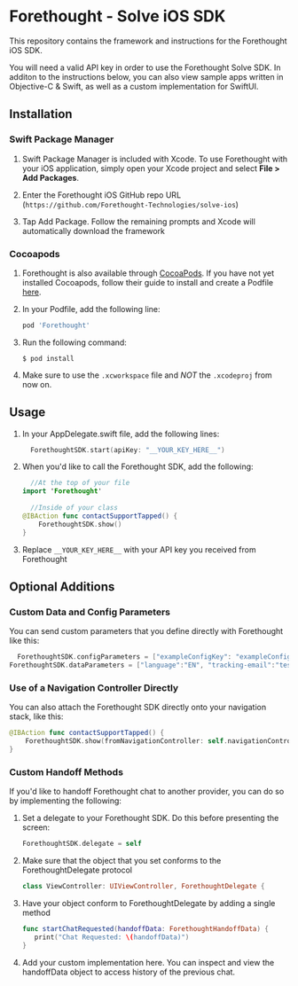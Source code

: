 # Forethought - Solve iOS SDK

This repository contains the framework and instructions for the Forethought iOS SDK.

You will need a valid API key in order to use the Forethought Solve SDK. In additon to the instructions below, you can also view sample apps written in Objective-C & Swift, as well as a custom implementation for SwiftUI.

## Installation

### Swift Package Manager

1. Swift Package Manager is included with Xcode. To use Forethought with your iOS application, simply open your Xcode project and select **File > Add Packages**.

1. Enter the Forethought iOS GitHub repo URL (`https://github.com/Forethought-Technologies/solve-ios`)

1. Tap Add Package. Follow the remaining prompts and Xcode will automatically download the framework

### Cocoapods

1. Forethought is also available through [CocoaPods](http://cocoapods.org). If you have not yet installed Cocoapods, follow their guide to install and create a Podfile [here](https://guides.cocoapods.org/using/getting-started.html).  

1. In your Podfile, add the following line:
   ```ruby
   pod 'Forethought'
   ```
1. Run the following command:
   ```
   $ pod install
   ```
1. Make sure to use the `.xcworkspace` file and *NOT* the `.xcodeproj` from now on.
   
## Usage

1. In your AppDelegate.swift file, add the following lines:
   ```swift
	 ForethoughtSDK.start(apiKey: "__YOUR_KEY_HERE__")
   ```
1. When you'd like to call the Forethought SDK, add the following:
   ```swift
	 //At the top of your file
   import 'Forethought'
	 
	 //Inside of your class
   @IBAction func contactSupportTapped() {
       ForethoughtSDK.show()
   }
   ```
1. Replace `__YOUR_KEY_HERE__` with your API key you received from Forethought

## Optional Additions

### Custom Data and Config Parameters

You can send custom parameters that you define directly with Forethought like this:
   ```swift
	 ForethoughtSDK.configParameters = ["exampleConfigKey": "exampleConfigValue"]
   ForethoughtSDK.dataParameters = ["language":"EN", "tracking-email":"test@ft.ai"]
   ```

### Use of a Navigation Controller Directly

You can also attach the Forethought SDK directly onto your navigation stack, like this:
   ```swift
   @IBAction func contactSupportTapped() {
       ForethoughtSDK.show(fromNavigationController: self.navigationController)
   }
   ```
 
### Custom Handoff Methods

If you'd like to handoff Forethought chat to another provider, you can do so by implementing the following:

1. Set a delegate to your Forethought SDK. Do this before presenting the screen:
   ```swift
   ForethoughtSDK.delegate = self
   ```
1. Make sure that the object that you set conforms to the ForethoughtDelegate protocol
   ```swift
   class ViewController: UIViewController, ForethoughtDelegate {
   ```
   
1. Have your object conform to ForethoughtDelegate by adding a single method
   ```swift
   func startChatRequested(handoffData: ForethoughtHandoffData) {
      print("Chat Requested: \(handoffData)")
   }
   ```
1. Add your custom implementation here. You can inspect and view the handoffData object to access history of the previous chat.
